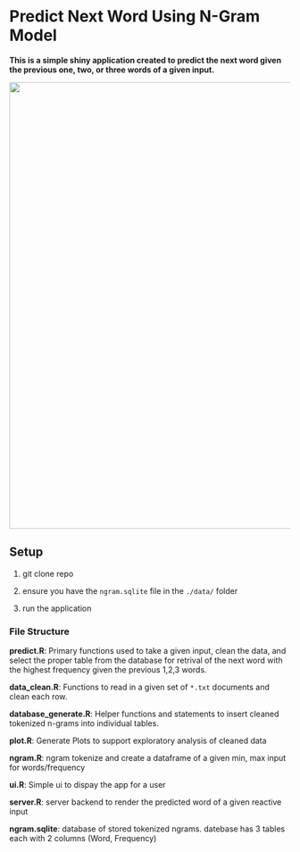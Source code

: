 # Predict Next Word Using N-Gram Model

**This is a simple shiny application created to predict the next word given the previous one, two, or three words of a given input.**  

<p text-align="center">
    <img src="https://github.com/WesDevlinGitHub/jhu_final/blob/main/data/image.jpg" width="800"/>
</p>

## Setup

1. git clone repo

2. ensure you have the `ngram.sqlite` file in the `./data/` folder

3. run the application

### File Structure 

**predict.R**: Primary functions used to take a given input, clean the data, and select the proper table from the database for retrival of the next word with the highest frequency given the previous 1,2,3 words.

**data_clean.R**: Functions to read in a given set of `*.txt` documents and clean each row.  

**database_generate.R**: Helper functions and statements to insert cleaned tokenized n-grams into individual tables.  

**plot.R**: Generate Plots to support exploratory analysis of cleaned data

**ngram.R**: ngram tokenize and create a dataframe of a given min, max input for words/frequency

**ui.R**: Simple ui to dispay the app for a user

**server.R**: server backend to render the predicted word of a given reactive input

**ngram.sqlite**: database of stored tokenized ngrams. datebase has 3 tables each with 2 columns (Word, Frequency)




